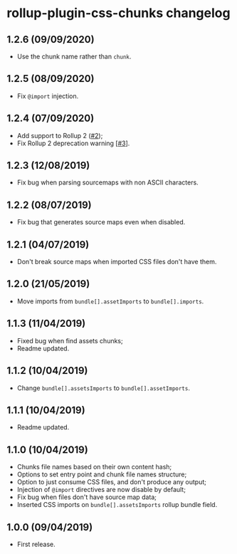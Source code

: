 # rollup-plugin-css-chunks changelog

## 1.2.6 (09/09/2020)

* Use the chunk name rather than `chunk`.

## 1.2.5 (08/09/2020)

* Fix `@import` injection.

## 1.2.4 (07/09/2020)

* Add support to Rollup 2 ([#2](https://github.com/domingues/rollup-plugin-css-chunks/pull/2));
* Fix Rollup 2 deprecation warning [[#3](https://github.com/domingues/rollup-plugin-css-chunks/issues/3)].

## 1.2.3 (12/08/2019)

* Fix bug when parsing sourcemaps with non ASCII characters.

## 1.2.2 (08/07/2019)

* Fix bug that generates source maps even when disabled.

## 1.2.1 (04/07/2019)

* Don't break source maps when imported CSS files don't have them.

## 1.2.0 (21/05/2019)

* Move imports from `bundle[].assetImports` to `bundle[].imports`.

## 1.1.3 (11/04/2019)

* Fixed bug when find assets chunks;
* Readme updated.

## 1.1.2 (10/04/2019)

* Change `bundle[].assetsImports` to `bundle[].assetImports`.

## 1.1.1 (10/04/2019)

* Readme updated.

## 1.1.0 (10/04/2019)

* Chunks file names based on their own content hash;
* Options to set entry point and chunk file names structure;
* Option to just consume CSS files, and don't produce any output;
* Injection of `@import` directives are now disable by default;
* Fix bug when files don't have source map data;
* Inserted CSS imports on `bundle[].assetsImports` rollup bundle field.

## 1.0.0 (09/04/2019)

* First release.
